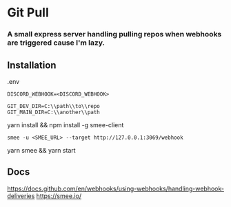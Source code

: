 # Git Pull

### A small express server handling pulling repos when webhooks are triggered cause I'm lazy.

## Installation
.env 
```env
DISCORD_WEBHOOK=<DISCORD_WEBHOOK>

GIT_DEV_DIR=C:\\path\\to\\repo
GIT_MAIN_DIR=C:\\another\\path
```


yarn install && npm install -g smee-client



`smee -u <SMEE_URL> --target http://127.0.0.1:3069/webhook`

yarn smee && yarn start

## Docs 
https://docs.github.com/en/webhooks/using-webhooks/handling-webhook-deliveries
https://smee.io/